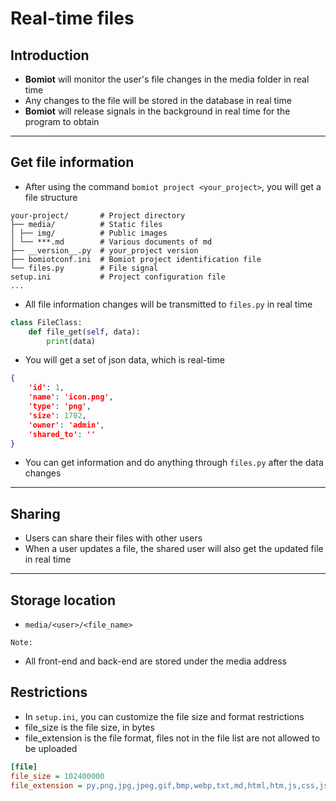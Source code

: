 # Real-time files

## Introduction

- **Bomiot** will monitor the user's file changes in the media folder in real time
- Any changes to the file will be stored in the database in real time
- **Bomiot** will release signals in the background in real time for the program to obtain

---

## Get file information

- After using the command `bomiot project <your_project>`, you will get a file structure

```shell
your-project/       # Project directory
├── media/          # Static files
│ ├── img/          # Public images
│ └── ***.md        # Various documents of md
├── __version__.py  # your_project version
├── bomiotconf.ini  # Bomiot project identification file
└── files.py        # File signal
setup.ini           # Project configuration file
...

```

- All file information changes will be transmitted to `files.py` in real time

```python
class FileClass:
    def file_get(self, data):
        print(data)
```

- You will get a set of json data, which is real-time

```json
{
    'id': 1,
    'name': 'icon.png',
    'type': 'png',
    'size': 1702,
    'owner': 'admin',
    'shared_to': ''
}

```

- You can get information and do anything through `files.py` after the data changes

---

## Sharing

- Users can share their files with other users
- When a user updates a file, the shared user will also get the updated file in real time

---

## Storage location

- `media/<user>/<file_name>`

`Note:`
- All front-end and back-end are stored under the media address

## Restrictions

- In `setup.ini`, you can customize the file size and format restrictions
- file_size is the file size, in bytes
- file_extension is the file format, files not in the file list are not allowed to be uploaded

```ini
[file]
file_size = 102400000
file_extension = py,png,jpg,jpeg,gif,bmp,webp,txt,md,html,htm,js,css,json,xml,csv,xlsx,xls,ppt,pptx,doc,docx,pdf
```